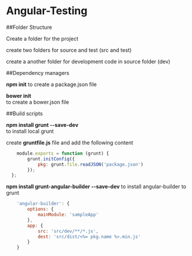 # Angular-Testing

##Folder Structure

Create a folder for the project

create two folders for source and test (src and test)

create a another folder for development code in source folder (dev)




##Dependency managers

<b>npm init</b>
to create a package.json file

<b>bower init</b>	
to create a bower.json file



##Build scripts

<b>npm install grunt --save-dev</b>		
to install local grunt

create <b>gruntfile.js</b> file and add the following content

```javascript
	module.exports = function (grunt) {
		grunt.initConfig({
			pkg: grunt.file.readJSON('package.json')
		});
  };
```

<b>npm install grunt-angular-builder --save-dev</b>
to install angular-builder to grunt

```javascript
	'angular-builder': {
		options: {
			mainModule: 'sampleApp'
		},
		app: {
			src: 'src/dev/**/*.js',
			dest: 'src/dist/<%= pkg.name %>.min.js'
		}
	}
```

